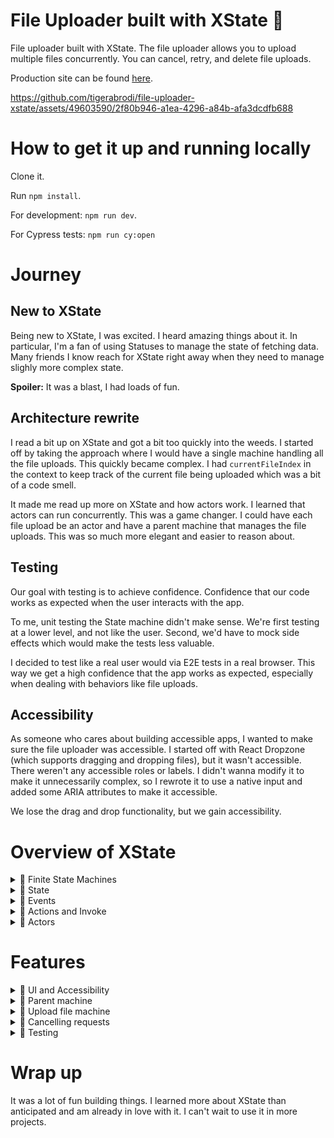 # File Uploader built with XState 📂

File uploader built with XState. The file uploader allows you to upload multiple files concurrently. You can cancel, retry, and delete file uploads.

Production site can be found [here](https://file-uploader-xstate.vercel.app/).

https://github.com/tigerabrodi/file-uploader-xstate/assets/49603590/2f80b946-a1ea-4296-a84b-afa3dcdfb688

# How to get it up and running locally

Clone it.

Run `npm install`.

For development: `npm run dev`.

For Cypress tests: `npm run cy:open`

# Journey

## New to XState

Being new to XState, I was excited. I heard amazing things about it. In particular, I'm a fan of using Statuses to manage the state of fetching data. Many friends I know reach for XState right away when they need to manage slighly more complex state.

**Spoiler:** It was a blast, I had loads of fun.

## Architecture rewrite

I read a bit up on XState and got a bit too quickly into the weeds. I started off by taking the approach where I would have a single machine handling all the file uploads. This quickly became complex. I had `currentFileIndex` in the context to keep track of the current file being uploaded which was a bit of a code smell.

It made me read up more on XState and how actors work. I learned that actors can run concurrently. This was a game changer. I could have each file upload be an actor and have a parent machine that manages the file uploads. This was so much more elegant and easier to reason about.

## Testing

Our goal with testing is to achieve confidence. Confidence that our code works as expected when the user interacts with the app.

To me, unit testing the State machine didn't make sense. We're first testing at a lower level, and not like the user. Second, we'd have to mock side effects which would make the tests less valuable.

I decided to test like a real user would via E2E tests in a real browser. This way we get a high confidence that the app works as expected, especially when dealing with behaviors like file uploads.

## Accessibility

As someone who cares about building accessible apps, I wanted to make sure the file uploader was accessible. I started off with React Dropzone (which supports dragging and dropping files), but it wasn't accessible. There weren't any accessible roles or labels. I didn't wanna modify it to make it unnecessarily complex, so I rewrote it to use a native input and added some ARIA attributes to make it accessible.

We lose the drag and drop functionality, but we gain accessibility.

# Overview of XState

<details>
  <summary>🍿 Finite State Machines</summary>

---

At the core of XState is the concept of Finite State Machines (FSM). FSMs are a mathematical model of computation that can be in only one state at a time. They can transition from one state to another in response to events.

</details>

<details>
  <summary>🍿 State</summary>

---

In XState, states represent the different possible conditions or modes of your application. Each state can have its own set of properties, such as actions to be executed when entering or exiting the state, transitions to other states based on events, and nested substates

</details>

<details>
  <summary>🍿 Events</summary>

---

Events are the triggers that cause state transitions in XState. When an event is dispatched (sent) to the state machine, it checks the current state and decides the next state based on the defined transitions. Transitions specify the target state to move to when a specific event happens.

</details>

<details>
  <summary>🍿 Actions and Invoke</summary>

---

# Actions

Actions are intended to be quick, synchronous, "fire-and-forget" functions that are executed when entering a state, exiting a state, or during a transition. This is important to know because actions are not meant to be long-running or asynchronous. They also can't communicate back to the state machine. The state machine fires the action and then transitions to the next state.

# Invoke

Invoke on the other hand, is used for long-running, asynchronous tasks. It can be used to fetch data, set timeouts, or listen to events. It can communicate back to the state machine by sending events. When you care about the outcome of a task, you should use invoke.

</details>

<details>
  <summary>🍿 Actors</summary>

---

An actor is the running instance of a machine. It can be a child machine, a service, or a promise. Every actor can receive and send events. They have their own internal state. They communicate by sending asynchronous events to each other. Actors process one event at a time. When you send an event to an actor, it goes to the actor's message queue.

</details>

# Features

<details>
  <summary>🍿 UI and Accessibility</summary>

---

I wanted to make sure the experience is accessible. This includes:

- Using semantic HTML elements
- Adding ARIA attributes where necessary
- Using the right heading levels

You can take a look at the code to see all the details. I guess one interesting point is the file uploader. We have a visually hidden input connected to a label:

```jsx
        <input
          type="file"
          id="file-upload"
          className="sr-only"
          multiple
          onChange={onFileUpload}
        />

        <label htmlFor="file-upload" className={styles.uploadButton}>
          <Upload className={styles.uploadIcon} />
          <p>Click to select files</p>
        </label>
```

</details>

<details>
  <summary>🍿 Parent machine</summary>

---

We have a parent machine that manages the file uploads. For every file upload, we create a new actor. This way we can manage each file upload separately. The nice part is that we can run actors concurrently. Therefore, to upload multiple files, we can upload them concurrently.

The file is quite big, but I think it makes sense to focus on the state and events.

```ts
type UploadFile = {
  actor: UploadFileActor
  file: File
}

type UploadManagerContext = {
  uploadFiles: Array<UploadFile>
  uploadId: string
  uploadUrl: string
  errorMessage: string
}

type UploadManagerEvents =
  | {
      type: 'SELECT_FILES'
      files: Array<File>
    }
  | {
      type: 'CANCEL_FILE_UPLOAD'
      actorId: string
    }
  | {
      type: 'RETRY_FILE_UPLOAD'
      actorId: string
    }
  | {
      type: 'DELETE_FILE_UPLOAD'
      actorId: string
    }
```

One of the things I was thinking about was whether I should let the UI send events directly to the child actors. I decided not to do this because I wanted to have the parent machine as the single source of truth. This also makes it less complex to manage the state.

Every event related to to a file upload goes through the parent machine. The parent machine then sends the event to the child actor. That's why we need the actorId in the events to know which actor to send the event to.

`UploadFile` could potentially be better named. Our goal is to keep track of the actor and the file associated with it.

`uploadUrl` and `uploadId` come from the mock API function we start off with to retreive where to send the file to.

</details>

<details>
  <summary>🍿 Upload file machine</summary>

---

Let's dive into the upload file machine. This machine manages the state of a single file upload.

```ts
type Status =
  | {
      status: 'idle' | 'uploading' | 'uploaded'
    }
  | {
      status: 'failed'
      errorMessage: string
    }

export type UploadFileContext = {
  file: File | null
  progress: number
  abortController: AbortController | null
} & Status

type UploadFileInput = {
  file: File
}

export type UploadFileEvents =
  | {
      type: 'UPLOAD'
      uploadUrl: string
    }
  | {
      type: 'UPDATE_FILE_PROGRESS'
      progress: number
    }
  | {
      type: 'CANCEL_FILE_UPLOAD'
    }
  | {
      type: 'RETRY_FILE_UPLOAD'
    }
  | {
      type: 'UPDATE_ABORT_CONTROLLER'
      abortController: AbortController
    }
  | {
      type: 'DELETE_FILE_UPLOAD'
    }
```

The `Status` of the file upload can be `idle`, `uploading`, `uploaded`, or `failed`. When the status is `failed`, we also store the `errorMessage`. The reason we type the status as an object is because we want to store additional information when the status is `failed`. This provides nice type-safety when narrowing down the status to `failed`.

`UploadFileContext` contains the file to upload, the progress of the upload, and an `AbortController` to cancel the upload. We also include the `Status` in the context.

`UploadFileInput` is the input passed from the parent machine when creating a new actor. It contains the file to upload.

</details>

<details>
  <summary>🍿 Cancelling requests</summary>

---

When we cancel a file upload, we need to both remove it from the parent machine's state, cancel the request and stop the actor.

One of the things I haven't mentioned is that when we create an actor, we start the actor. Starting the actor is needed to make it "alive".

When cancelling the request, we need AbortController. One of the things I intially tried was to create the AbortController in the context when the actor is created. This resulted in a bug where all actors' AbortControllers would be aborted when one of them got aborted (cancelled).

So instead, we create the AbortController before we do the upload request. However, we also know that we may receive the `CANCEL_FILE_UPLOAD` event from the parent machine and need a way to reference the AbortController. So what I do is after creating the AbortController in the invoke, I send an event to the parent machine with the AbortController to update the context to include the AbortController.

```ts
    uploadCurrentFile: fromPromise(async ({ input }) => {
      const { context, parent, uploadUrl } = input as {
        context: UploadFileContext
        parent: BaseActorRef<UploadFileEvents>
        uploadUrl: string
      }

      const abortController = new AbortController()

      parent.send({
        type: 'UPDATE_ABORT_CONTROLLER',
        abortController: abortController,
      })

      await uploadFile({
        file: context.file!,
        url: uploadUrl,
        onProgress: (progress: number) => {
          parent.send({
            type: 'UPDATE_FILE_PROGRESS',
            progress: progress,
          })
        },
        signal: abortController.signal,
      })
    }),
```

</details>

<details>
  <summary>🍿 Testing</summary>

---

The tests are written with Cypress and Testing Library. We test the happy path, cancelling a file upload, deleting a file upload, and retrying a file upload.

```ts
const AVATAR_FILE = 'demo-avatar.webp'
const GALAXY_FILE = 'galaxy.jpg'

it('Should upload, cancel, retry and delete files', () => {
  cy.visit('/')

  cy.findByRole('heading', { name: 'Upload files' }).should('be.visible')
  cy.findByRole('heading', { name: 'Uploaded files' }).should('be.visible')
  cy.findByText('No files uploaded yet').should('be.visible')

  // In the real world, we would mock the API calls using cy.intercept()
  // Needed because of the initial request to get the upload URL
  cy.wait(500)

  cy.findByLabelText('Click to select files').selectFile(
    [`cypress/fixtures/${AVATAR_FILE}`, `cypress/fixtures/${GALAXY_FILE}`],
    // Needed because input is visually hidden
    {
      force: true,
    }
  )

  cy.findByText(AVATAR_FILE).should('be.visible')
  cy.findByText(GALAXY_FILE).should('be.visible')
  cy.findByText('No files uploaded yet').should('not.exist')

  cy.findByRole('button', { name: `Cancel file upload ${AVATAR_FILE}` }).click()
  cy.findByText(AVATAR_FILE).should('not.exist')

  cy.findByText('Upload failed. Please try again.').should('be.visible')
  cy.findByRole('button', { name: `Retry file upload ${GALAXY_FILE}` }).click()

  cy.findByRole('progressbar', {
    name: `Upload progress for ${GALAXY_FILE}: 100%`,
  })

  cy.findByRole('button', { name: `Delete file ${GALAXY_FILE}` }).click()

  cy.findByText('No files uploaded yet').should('be.visible')
})
```

Another thing worth mentioning is how we simulate the error when uploading the galaxy file.

If the first time, we throw an error. We do this by keeping track of the number of times we've tried to upload the file in a `Map`.

</details>

# Wrap up

It was a lot of fun building things. I learned more about XState than anticipated and am already in love with it. I can't wait to use it in more projects.
